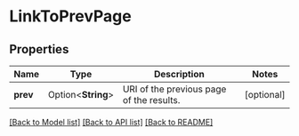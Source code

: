 # LinkToPrevPage

## Properties

Name | Type | Description | Notes
------------ | ------------- | ------------- | -------------
**prev** | Option<**String**> | URI of the previous page of the results. | [optional]

[[Back to Model list]](../README.md#documentation-for-models) [[Back to API list]](../README.md#documentation-for-api-endpoints) [[Back to README]](../README.md)


